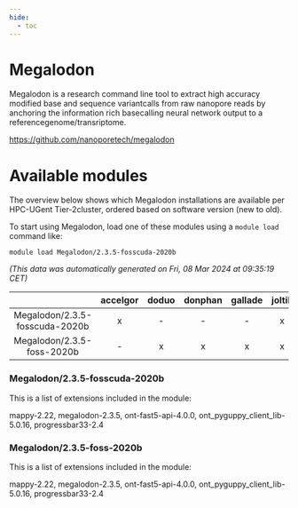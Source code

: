 ```yaml
---
hide:
  - toc
---
```


Megalodon
=========


Megalodon is a research command line tool to extract high accuracy modified base and sequence variantcalls from raw nanopore reads by anchoring the information rich basecalling neural network output to a referencegenome/transriptome.

https://github.com/nanoporetech/megalodon
# Available modules


The overview below shows which Megalodon installations are available per HPC-UGent Tier-2cluster, ordered based on software version (new to old).

To start using Megalodon, load one of these modules using a `module load` command like:

```shell
module load Megalodon/2.3.5-fosscuda-2020b
```

*(This data was automatically generated on Fri, 08 Mar 2024 at 09:35:19 CET)*  

| |accelgor|doduo|donphan|gallade|joltik|skitty|
| :---: | :---: | :---: | :---: | :---: | :---: | :---: |
|Megalodon/2.3.5-fosscuda-2020b|x|-|-|-|x|-|
|Megalodon/2.3.5-foss-2020b|-|x|x|x|x|x|


### Megalodon/2.3.5-fosscuda-2020b

This is a list of extensions included in the module:

mappy-2.22, megalodon-2.3.5, ont-fast5-api-4.0.0, ont_pyguppy_client_lib-5.0.16, progressbar33-2.4

### Megalodon/2.3.5-foss-2020b

This is a list of extensions included in the module:

mappy-2.22, megalodon-2.3.5, ont-fast5-api-4.0.0, ont_pyguppy_client_lib-5.0.16, progressbar33-2.4